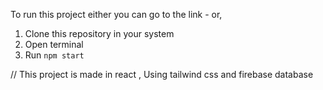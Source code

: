 To run this project either you can go to the link - 
or,
1. Clone this repository in your system 
2. Open terminal 
3. Run `npm start` 

// This project is made in react , Using tailwind css and firebase database 

